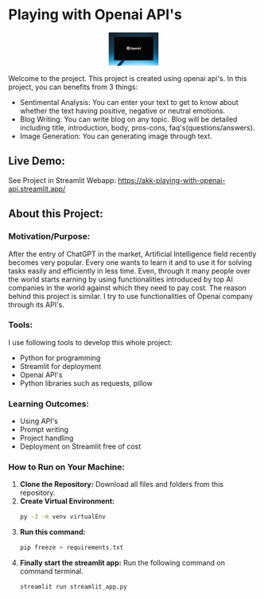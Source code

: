 # Playing with Openai API's

<p align="center"><img src="https://github.com/AbdullahProjects/Playing-with-Openai-API-s/blob/main/pexels-andrew-neel-15863044.jpg" width="20%" height="auto"></p>

Welcome to the project. This project is created using openai api's. In this project, you can benefits from 3 things:
- Sentimental Analysis: You can enter your text to get to know about whether the text having positive, negative or neutral emotions.
- Blog Writing: You can write blog on any topic. Blog will be detailed including title, introduction, body, pros-cons, faq's(questions/answers).
- Image Generation: You can generating image through text.

  
## Live Demo:

See Project in Streamlit Webapp: https://akk-playing-with-openai-api.streamlit.app/

## About this Project:

### Motivation/Purpose:

After the entry of ChatGPT in the market, Artificial Intelligence field recently becomes very popular. Every one wants to learn it and to use it for solving tasks easily and efficiently in less time. Even, through it many people over the world starts earning by using functionalities introduced by top AI companies in the world against which they need to pay cost. The reason behind this project is similar. I try to use functionalities of Openai company through its API's. 

### Tools:

I use following tools to develop this whole project:

- Python for programming
- Streamlit for deployment
- Openai API's
- Python libraries such as requests, pillow
  


### Learning Outcomes:

- Using API's
- Prompt writing
- Project handling
- Deployment on Streamlit free of cost


### How to Run on Your Machine:

1. **Clone the Repository:** Download all files and folders from this repository.
2. **Create Virtual Environment:**
   ```bash
   py -3 -m venv virtualEnv
3. **Run this command:**
   ```bash
   pip freeze > requirements.txt
4. **Finally start the streamlit app:** Run the following command on command terminal.
   ```bash
   streamlit run streamlit_app.py
